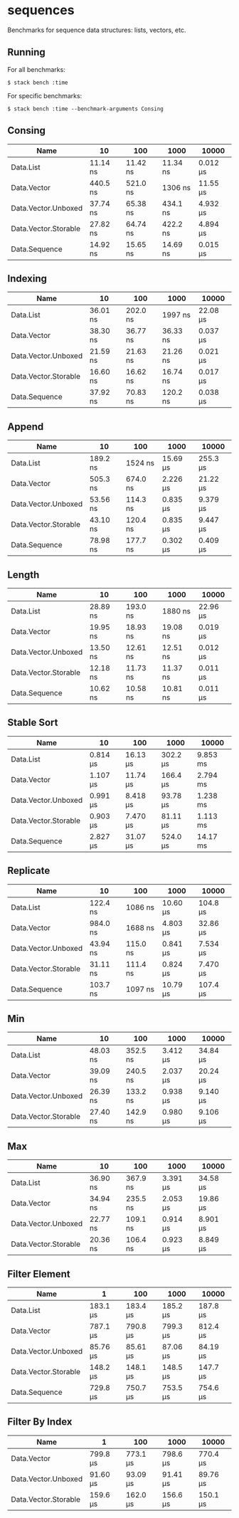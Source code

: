 # sequences

Benchmarks for sequence data structures: lists, vectors, etc.

## Running

For all benchmarks:

    $ stack bench :time

For specific benchmarks:

    $ stack bench :time --benchmark-arguments Consing

<!-- RESULTS -->

## Consing

|Name|10|100|1000|10000|
|---|---|---|---|---|
|Data.List|11.14 ns|11.42 ns|11.34 ns|0.012 μs|
|Data.Vector|440.5 ns|521.0 ns|1306 ns|11.55 μs|
|Data.Vector.Unboxed|37.74 ns|65.38 ns|434.1 ns|4.932 μs|
|Data.Vector.Storable|27.82 ns|64.74 ns|422.2 ns|4.894 μs|
|Data.Sequence|14.92 ns|15.65 ns|14.69 ns|0.015 μs|

## Indexing

|Name|10|100|1000|10000|
|---|---|---|---|---|
|Data.List|36.01 ns|202.0 ns|1997 ns|22.08 μs|
|Data.Vector|38.30 ns|36.77 ns|36.33 ns|0.037 μs|
|Data.Vector.Unboxed|21.59 ns|21.63 ns|21.26 ns|0.021 μs|
|Data.Vector.Storable|16.60 ns|16.62 ns|16.74 ns|0.017 μs|
|Data.Sequence|37.92 ns|70.83 ns|120.2 ns|0.038 μs|

## Append

|Name|10|100|1000|10000|
|---|---|---|---|---|
|Data.List|189.2 ns|1524 ns|15.69 μs|255.3 μs|
|Data.Vector|505.3 ns|674.0 ns|2.226 μs|21.22 μs|
|Data.Vector.Unboxed|53.56 ns|114.3 ns|0.835 μs|9.379 μs|
|Data.Vector.Storable|43.10 ns|120.4 ns|0.835 μs|9.447 μs|
|Data.Sequence|78.98 ns|177.7 ns|0.302 μs|0.409 μs|

## Length

|Name|10|100|1000|10000|
|---|---|---|---|---|
|Data.List|28.89 ns|193.0 ns|1880 ns|22.96 μs|
|Data.Vector|19.95 ns|18.93 ns|19.08 ns|0.019 μs|
|Data.Vector.Unboxed|13.50 ns|12.61 ns|12.51 ns|0.012 μs|
|Data.Vector.Storable|12.18 ns|11.73 ns|11.37 ns|0.011 μs|
|Data.Sequence|10.62 ns|10.58 ns|10.81 ns|0.011 μs|

## Stable Sort

|Name|10|100|1000|10000|
|---|---|---|---|---|
|Data.List|0.814 μs|16.13 μs|302.2 μs|9.853 ms|
|Data.Vector|1.107 μs|11.74 μs|166.4 μs|2.794 ms|
|Data.Vector.Unboxed|0.991 μs|8.418 μs|93.78 μs|1.238 ms|
|Data.Vector.Storable|0.903 μs|7.470 μs|81.11 μs|1.113 ms|
|Data.Sequence|2.827 μs|31.07 μs|524.0 μs|14.17 ms|

## Replicate

|Name|10|100|1000|10000|
|---|---|---|---|---|
|Data.List|122.4 ns|1086 ns|10.60 μs|104.8 μs|
|Data.Vector|984.0 ns|1688 ns|4.803 μs|32.86 μs|
|Data.Vector.Unboxed|43.94 ns|115.0 ns|0.841 μs|7.534 μs|
|Data.Vector.Storable|31.11 ns|111.4 ns|0.824 μs|7.470 μs|
|Data.Sequence|103.7 ns|1097 ns|10.79 μs|107.4 μs|

## Min

|Name|10|100|1000|10000|
|---|---|---|---|---|
|Data.List|48.03 ns|352.5 ns|3.412 μs|34.84 μs|
|Data.Vector|39.09 ns|240.5 ns|2.037 μs|20.24 μs|
|Data.Vector.Unboxed|26.39 ns|133.2 ns|0.938 μs|9.140 μs|
|Data.Vector.Storable|27.40 ns|142.9 ns|0.980 μs|9.106 μs|

## Max

|Name|10|100|1000|10000|
|---|---|---|---|---|
|Data.List|36.90 ns|367.9 ns|3.391 μs|34.58 μs|
|Data.Vector|34.94 ns|235.5 ns|2.053 μs|19.86 μs|
|Data.Vector.Unboxed|22.77 ns|109.1 ns|0.914 μs|8.901 μs|
|Data.Vector.Storable|20.36 ns|106.4 ns|0.923 μs|8.849 μs|

## Filter Element

|Name|1|100|1000|10000|
|---|---|---|---|---|
|Data.List|183.1 μs|183.4 μs|185.2 μs|187.8 μs|
|Data.Vector|787.1 μs|790.8 μs|799.3 μs|812.4 μs|
|Data.Vector.Unboxed|85.76 μs|85.61 μs|87.06 μs|84.19 μs|
|Data.Vector.Storable|148.2 μs|148.1 μs|148.5 μs|147.7 μs|
|Data.Sequence|729.8 μs|750.7 μs|753.5 μs|754.6 μs|

## Filter By Index

|Name|1|100|1000|10000|
|---|---|---|---|---|
|Data.Vector|799.8 μs|773.1 μs|798.6 μs|770.4 μs|
|Data.Vector.Unboxed|91.60 μs|93.09 μs|91.41 μs|89.76 μs|
|Data.Vector.Storable|159.6 μs|162.0 μs|156.6 μs|150.1 μs|

